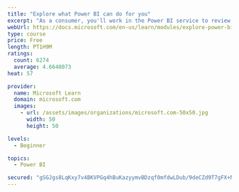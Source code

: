 ```yaml
---
title: "Explore what Power BI can do for you"
excerpt: "As a consumer, you'll work in the Power BI service to review and interact with content that has been shared with you. This module provides the foundational information that you need to work effectively in the Power BI service."
webUrl: https://docs.microsoft.com/en-us/learn/modules/explore-power-bi-service/
type: course
price: Free
length: PT1H9M
ratings:
  count: 6274
  average: 4.6648073
heat: 57

provider:
  name: Microsoft Learn
  domain: microsoft.com
  images:
    - url: /assets/images/organizations/microsoft.com-50x50.jpg
      width: 50
      height: 50

levels:
  - Beginner

topics:
  - Power BI

secured: "gSGJgs8LqKxy7v4BKVPGq4hBuKazyymvBDzqf0mfdwLDub/9deCZd9T7gFX+N/dNNHKyWDEZLmUkV3oiKyIoJ1NzF+RcNBQR4bcGzy8xj7FIDfppazpm5hsrCtzKjmoeDCW5Ktnwzrl0ydmfv7ALn/BUi9uogloin+WNoMOXuwWNwETopzQFm30pWur3eDxpKlAAAUfDNIh5byG4vxmozh7me/czjhUw7YJyHX7zLj0YUMb/+OBE+NTfPF3qb7KGAKJkk9i7ZPCXqfs//wH4+ROdfzfztYjkfagvQHz60tZvPXxSOCqqv1KRCw4s3oIrda2QfqUo8a0fkqJ6ipSr2DtYhBE4UdMo9qnWVaNAHPhzy7pctf4oolmMXGFoP6MSEHWzS+snbpHImeZHwwFN2g==;n8aJEUL9YzDUwwM4oRiIvw=="
---
```


